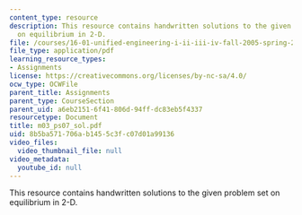 ```yaml
---
content_type: resource
description: This resource contains handwritten solutions to the given problem set
  on equilibrium in 2-D.
file: /courses/16-01-unified-engineering-i-ii-iii-iv-fall-2005-spring-2006/8b5ba571706ab1455c3fc07d01a99136_m03_ps07_sol.pdf
file_type: application/pdf
learning_resource_types:
- Assignments
license: https://creativecommons.org/licenses/by-nc-sa/4.0/
ocw_type: OCWFile
parent_title: Assignments
parent_type: CourseSection
parent_uid: a6eb2151-6f41-806d-94ff-dc83eb5f4337
resourcetype: Document
title: m03_ps07_sol.pdf
uid: 8b5ba571-706a-b145-5c3f-c07d01a99136
video_files:
  video_thumbnail_file: null
video_metadata:
  youtube_id: null
---
```

This resource contains handwritten solutions to the given problem set on equilibrium in 2-D.